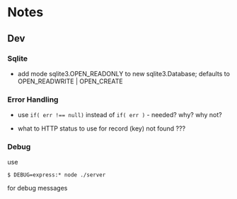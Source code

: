 # Notes


## Dev

### Sqlite

- add mode sqlite3.OPEN_READONLY to new sqlite3.Database; defaults to OPEN_READWRITE | OPEN_CREATE

### Error Handling

- use `if( err !== null)` instead of `if( err )`  - needed? why? why not?

- what to HTTP status to use for record (key) not found ???

### Debug

use

    $ DEBUG=express:* node ./server

for debug messages

